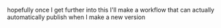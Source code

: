 hopefully once I get further into this I'll make a workflow that can actually automatically publish when I make a new version
